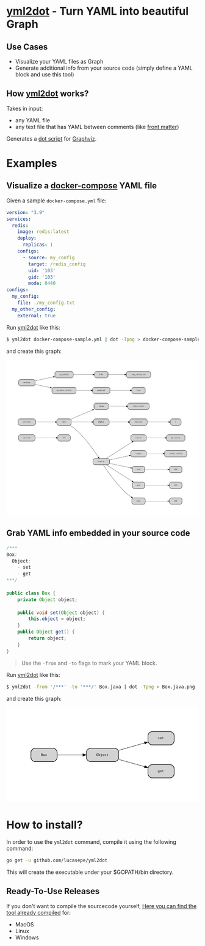 # [yml2dot](https://github.com/lucasepe/yml2dot/releases/latest) - Turn YAML into beautiful Graph

## Use Cases

- Visualize your YAML files as Graph
- Generate additional info from your source code (simply define a YAML block and use this tool)

## How [yml2dot](https://github.com/lucasepe/yml2dot/releases/latest) works?

Takes in input:

- any YAML file
- any text file that has YAML between comments (like [front matter](https://jekyllrb.com/docs/front-matter/))

Generates a [dot script](https://en.wikipedia.org/wiki/DOT_(graph_description_language)) for [Graphviz](https://graphviz.gitlab.io/download/).

# Examples

## Visualize a [docker-compose](https://docs.docker.com/compose/compose-file/) YAML file

Given a sample `docker-compose.yml` file:

```yaml
version: "3.9"
services:
  redis:
    image: redis:latest
    deploy:
      replicas: 1
    configs:
      - source: my_config
        target: /redis_config
        uid: '103'
        gid: '103'
        mode: 0440
configs:
  my_config:
    file: ./my_config.txt
  my_other_config:
    external: true
```

Run [yml2dot](https://github.com/lucasepe/yml2dot/releases/latest) like this:

```bash
$ yml2dot docker-compose-sample.yml | dot -Tpng > docker-compose-sample.yml.png
```

and create this graph:

![](./_examples/docker-compose-sample.yml.png)

## Grab YAML info embedded in your source code

```java
/*** 
Box:
  Object:
    - set
    - get
***/

public class Box {
    private Object object;

    public void set(Object object) {
        this.object = object;
    }
    public Object get() {
        return object;
    }
}
```

> Use the `-from` and `-to` flags to mark your YAML block.

Run [yml2dot](https://github.com/lucasepe/yml2dot/releases/latest) like this:

```bash
$ yml2dot -from '/***' -to '***/' Box.java | dot -Tpng > Box.java.png
```

and create this graph:

![](./_examples/Box.java.png)


# How to install?

In order to use the `yml2dot` command, compile it using the following command:

```bash
go get -u github.com/lucasepe/yml2dot
```

This will create the executable under your $GOPATH/bin directory.

## Ready-To-Use Releases 

If you don't want to compile the sourcecode yourself, [Here you can find the tool already compiled](https://github.com/lucasepe/yml2dot/releases/latest) for:

- MacOS
- Linux
- Windows

